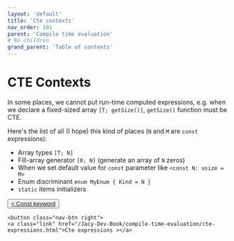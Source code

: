 ```yaml
---
layout: 'default'
title: 'Cte contexts'
nav_order: 101
parent: 'Compile time evaluation'
# No children
grand_parent: 'Table of contents'
---
```


# CTE Contexts

In some places, we cannot put run-time computed expressions, e.g. when we declare a fixed-sized array `[T; getSize()]`,
`getSize()` function must be CTE.

Here's the list of all (I hope) this kind of places (`N` and `M` are `const` expressions):

* Array types `[T; N]`
* Fill-array generator `[0; N]` (generate an array of `N` zeros)
* When we set default value for `const` parameter like `<const N: usize = M>`
* Enum discriminant `enum MyEnum { Kind = N }`
* `static` items initializers
<div class="nav-btn-block">
    <button class="nav-btn left">
    <a class="link" href="/Jacy-Dev-Book/compile-time-evaluation/const-keyword.html">< Const keyword</a>
</button>

    <button class="nav-btn right">
    <a class="link" href="/Jacy-Dev-Book/compile-time-evaluation/cte-expressions.html">Cte expressions ></a>
</button>

</div>
